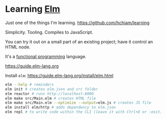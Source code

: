 # Learning [Elm](https://elm-lang.org/)

Just one of the things I'm learning. https://github.com/hchiam/learning

Simplicity. Tooling. Compiles to JavaScript.

You can try it out on a small part of an existing project; have it control an HTML node.

It's a [functional programming](https://en.wiktionary.org/wiki/functional_programming) language.

https://guide.elm-lang.org

Install `elm`: https://guide.elm-lang.org/install/elm.html

```sh
elm --help # reminders
elm init # creates elm.json and src folder
elm reactor # runs http://localhost:8000
elm make src/Main.elm # creates HTML file
elm make src/Main.elm --optimize --output=elm.js # creates JS file
elm install elm/http # adds dependency to elm.json
elm repl # to write code within the CLI (leave it with Ctrl+D or :exit)
```
